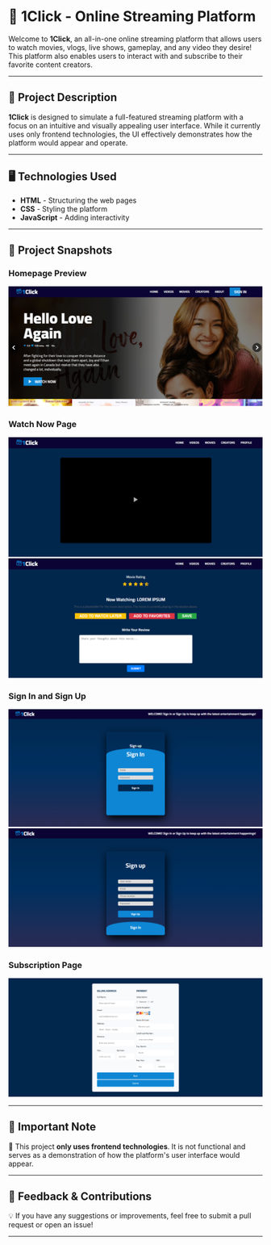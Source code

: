 # 🎥 1Click - Online Streaming Platform

Welcome to **1Click**, an all-in-one online streaming platform that allows users to watch movies, vlogs, live shows, gameplay, and any video they desire! This platform also enables users to interact with and subscribe to their favorite content creators.

---

## 📝 Project Description
**1Click** is designed to simulate a full-featured streaming platform with a focus on an intuitive and visually appealing user interface. While it currently uses only frontend technologies, the UI effectively demonstrates how the platform would appear and operate.

---

## 🖥️ Technologies Used
- **HTML** - Structuring the web pages
- **CSS** - Styling the platform
- **JavaScript** - Adding interactivity

---

## 📸 Project Snapshots
### Homepage Preview
![Homepage Preview](sample_output/sample1.png)

### Watch Now Page
![Watch Now Page 1](sample_output/watch1.png)
![Watch Now Page 2](sample_output/watch2.png)

### Sign In and Sign Up
![Sign In](sample_output/sample10.png)
![Sign Up](sample_output/sample9.png)

### Subscription Page
![Subscription Page](sample_output/payment.png)

---

## 🚧 Important Note
🔴 This project **only uses frontend technologies**. It is not functional and serves as a demonstration of how the platform's user interface would appear.

---

## 📢 Feedback & Contributions
💡 If you have any suggestions or improvements, feel free to submit a pull request or open an issue!

---




